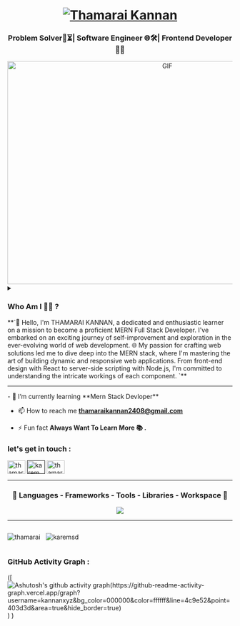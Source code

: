
<h1 align="center">
  <a href="https://git.io/typing-svg"><img src="https://readme-typing-svg.herokuapp.com?font=Righteous&pause=500&color=B24392&size=35&center=true&vCenter=true&random=false&width=435&lines=Hi+all+!+%F0%9F%91%8B+;+I'm+Thamarai+Kannan!" alt="Thamarai Kannan" /></a>
    </h1>
<h3 align="center">Problem Solver🧮⏳| Software Engineer 🌐🛠️| Frontend Developer 👨‍💻</h3>


<div align="center" style="display: block;">
    <img align="center" alt="GIF" src="sec.gif" width="700" height="500" />
</div>



<details><summary> <h3> Who Am I 🕵️‍♂️ ? </h3>
**`👋 Hello, I'm THAMARAI KANNAN, a dedicated and enthusiastic learner on a mission to become a proficient MERN Full Stack Developer. I've embarked on an exciting journey of self-improvement and exploration in the ever-evolving world of web development.
🌐 My passion for crafting web solutions led me to dive deep into the MERN stack, where I'm mastering the art of building dynamic and responsive web applications. From front-end design with React to server-side scripting with Node.js, I'm committed to understanding the intricate workings of each component.
`**
  </summary>
</details>
<hr>
- 🌱 I’m currently learning **Mern Stack Devloper**

- 📫 How to reach me **thamaraikannan2408@gmail.com**

- ⚡ Fun fact **Always Want To Learn More 📚 .**

<h3 align="left">let's get in touch :</h3>
<p align="left">
<a href="https://www.linkedin.com/in/thamarai-kannan-m-tk2408/" target="blank"><img align="center" src="https://raw.githubusercontent.com/rahuldkjain/github-profile-readme-generator/master/src/images/icons/Social/linked-in-alt.svg" alt="thamarai" height="30" width="40" /></a>
<a href="" target="blank"><img align="center" src="https://raw.githubusercontent.com/rahuldkjain/github-profile-readme-generator/master/src/images/icons/Social/facebook.svg" alt="karem sd" height="30" width="40" /></a>
<a href="https://www.instagram.com/clever_child___/" target="blank"><img align="center" src="https://raw.githubusercontent.com/rahuldkjain/github-profile-readme-generator/master/src/images/icons/Social/instagram.svg" alt="thamarai" height="30" width="40" /></a>
</p>
<hr>
<h3 align="center" > 🚀 Languages - Frameworks - Tools - Libraries - Workspace 🚀</h3>
<p align="center">
    <img src="https://skillicons.dev/icons?i=bootstrap,html,css,vscode,git,js,redux,react,postman,mysql,github,gitlab,vscode,visualstudio,ps,windows" 

 </p>

<hr>
<div style="display: flex;">
    <p style="margin-right: 5px;"><img align="left" src="https://github-readme-stats.vercel.app/api/top-langs?username=karemsd&show_icons=true&locale=en&layout=compact&theme=radical" alt="thamarai" /></p>
    <p style="margin-left: 5px;"><img align="center" src="https://github-readme-stats.vercel.app/api?username=karemsd&show_icons=true&locale=en&theme=radical" alt="karemsd" /></p>
</div>

### GitHub Activity Graph :
([![Ashutosh's github activity graph(https://github-readme-activity-graph.vercel.app/graph?username=kannanxyz&bg_color=000000&color=ffffff&line=4c9e52&point=403d3d&area=true&hide_border=true)](https://github.com/ashutosh00710/github-readme-activity-graph))
)


